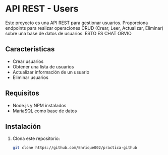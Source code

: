 # API REST - Users

Este proyecto es una API REST para gestionar usuarios. Proporciona endpoints para realizar operaciones CRUD (Crear, Leer, Actualizar, Eliminar) sobre una base de datos de usuarios. ESTO ES CHAT OBVIO

## Características

- Crear usuarios
- Obtener una lista de usuarios
- Actualizar información de un usuario
- Eliminar usuarios

## Requisitos

- Node.js y NPM instalados
- MariaSQL como base de datos 

## Instalación

1. Clona este repositorio:
   ```bash
   git clone https://github.com/Enrique002/practica-github
